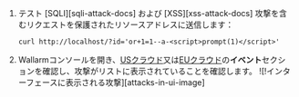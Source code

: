 1. テスト [SQLI][sqli-attack-docs] および [XSS][xss-attack-docs] 攻撃を含むリクエストを保護されたリソースアドレスに送信します：

    ```
    curl http://localhost/?id='or+1=1--a-<script>prompt(1)</script>'
    ```
2. Wallarmコンソールを開き、[USクラウド](https://us1.my.wallarm.com/search)又は[EUクラウド](https://my.wallarm.com/search)の**イベント**セクションを確認し、攻撃がリストに表示されていることを確認します。
    ![!インターフェースに表示される攻撃][attacks-in-ui-image]